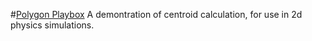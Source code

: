 #[Polygon Playbox](http://manofjam.com/projects/polygon-playbox)
A demontration of centroid calculation, for use in 2d physics simulations.
